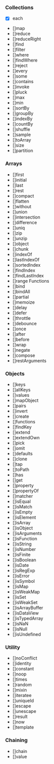 ### Collections
- [x] each
- []map
- []reduce
- []reduceRight
- []find
- []filter
- []where
- []findWhere
- []reject
- []every
- []some
- []contains
- []invoke
- []pluck
- []max
- []min
- []sortBy
- []groupBy
- []indexBy
- []countBy
- []shuffle
- []sample
- []toArray
- []size
- []partition
### Arrays
- []first
- []initial
- []last
- []rest
- []compact
- []flatten
- []without
- []union
- []intersection
- []difference
- []uniq
- []zip
- []unzip
- []object
- []chunk
- []indexOf
- []lastIndexOf
- []sortedIndex
- []findIndex
- []findLastIndex
- []range
Functions
- []bind
- []bindAll
- []partial
- []memoize
- []delay
- []defer
- []throttle
- []debounce
- []once
- []after
- []before
- []wrap
- []negate
- []compose
- []restArguments
### Objects
- []keys
- []allKeys
- []values
- []mapObject
- []pairs
- []invert
- []create
- []functions
- []findKey
- []extend
- []extendOwn
- []pick
- []omit
- []defaults
- []clone
- []tap
- []toPath
- []has
- []get
- []property
- []propertyOf
- []matcher
- []isEqual
- []isMatch
- []isEmpty
- []isElement
- []isArray
- []isObject
- []isArguments
- []isFunction
- []isString
- []isNumber
- []isFinite
- []isBoolean
- []isDate
- []isRegExp
- []isError
- []isSymbol
- []isMap
- []isWeakMap
- []isSet
- []isWeakSet
- []isArrayBuffer
- []isDataView
- []isTypedArray
- []isNaN
- []isNull
- []isUndefined
### Utility
- []noConflict
- []identity
- []constant
- []noop
- []times
- []random
- []mixin
- []iteratee
- []uniqueId
- []escape
- []unescape
- []result
- []now
- []template
### Chaining
- []chain
- []value